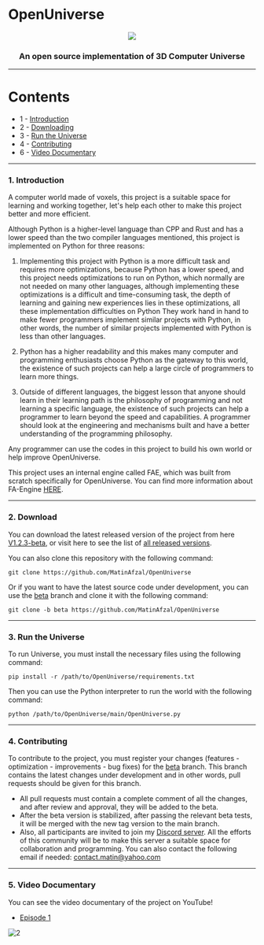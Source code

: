 # OpenUniverse

<p align="center">
  <img src="https://github.com/user-attachments/assets/3b0bd91b-df43-4d27-880f-358973489fd0" />
</p>

<h3 align="center">An open source implementation of 3D Computer Universe</h3>

---
# Contents
- 1 - [Introduction](#1-introduction)
- 2 - [Downloading](#2-download)
- 3 - [Run the Universe](#3-run-the-universe)
- 4 - [Contributing](#4-contributing)
- 6 - [Video Documentary](#5-video-documentary)

---

### 1. Introduction
A computer world made of voxels, this project is a suitable space for learning and working together, let's help each other to make this project better and more efficient.

Although Python is a higher-level language than CPP and Rust and has a lower speed than the two compiler languages ​​mentioned, this project is implemented on Python for three reasons:

1. Implementing this project with Python is a more difficult task and requires more optimizations, because Python has a lower speed, and this project needs optimizations to run on Python, which normally are not needed on many other languages, although implementing these optimizations is a difficult and time-consuming task, the depth of learning and gaining new experiences lies in these optimizations, all these implementation difficulties on Python They work hand in hand to make fewer programmers implement similar projects with Python, in other words, the number of similar projects implemented with Python is less than other languages.

2. Python has a higher readability and this makes many computer and programming enthusiasts choose Python as the gateway to this world, the existence of such projects can help a large circle of programmers to learn more things.

3. Outside of different languages, the biggest lesson that anyone should learn in their learning path is the philosophy of programming and not learning a specific language, the existence of such projects can help a programmer to learn beyond the speed and capabilities. A programmer should look at the engineering and mechanisms built and have a better understanding of the programming philosophy.

Any programmer can use the codes in this project to build his own world or help improve OpenUniverse.

This project uses an internal engine called FAE, which was built from scratch specifically for OpenUniverse.
You can find more information about FA-Engine [HERE](https://www.youtube.com/watch?v=u1sz5jymhfI).

---

### 2. Download
You can download the latest released version of the project from here [V1.2.3-beta](https://github.com/MatinAfzal/OpenUniverse/releases/tag/v1.2.3-beta), or visit here to see the list of [all released versions](https://github.com/MatinAfzal/OpenUniverse/releases).

You can also clone this repository with the following command:
```
git clone https://github.com/MatinAfzal/OpenUniverse
```

Or if you want to have the latest source code under development, you can use the [beta](https://github.com/MatinAfzal/OpenUniverse/tree/beta) branch and clone it with the following command:
```
git clone -b beta https://github.com/MatinAfzal/OpenUniverse
```

---

### 3. Run the Universe
To run Universe, you must install the necessary files using the following command:
```
pip install -r /path/to/OpenUniverse/requirements.txt
```
Then you can use the Python interpreter to run the world with the following command:
```
python /path/to/OpenUniverse/main/OpenUniverse.py
```

---

### 4. Contributing
To contribute to the project, you must register your changes (features - optimization - improvements - bug fixes) for the [beta](https://github.com/MatinAfzal/OpenUniverse/tree/beta) branch. This branch contains the latest changes under development and in other words, pull requests should be given for this branch.

- All pull requests must contain a complete comment of all the changes, and after review and approval, they will be added to the beta.
- After the beta version is stabilized, after passing the relevant beta tests, it will be merged with the new tag version to the main branch.
- Also, all participants are invited to join my [Discord server](https://discord.com/invite/tx7BpNzD7t). All the efforts of this community will be to make this server a suitable space for collaboration and programming.
You can also contact the following email if needed: contact.matin@yahoo.com

---
### 5. Video Documentary
You can see the video documentary of the project on YouTube!

- [Episode 1](https://www.youtube.com/watch?v=u1sz5jymhfI)

![2](https://github.com/user-attachments/assets/80d340bf-94b9-4515-8e91-b43c219624f1)
